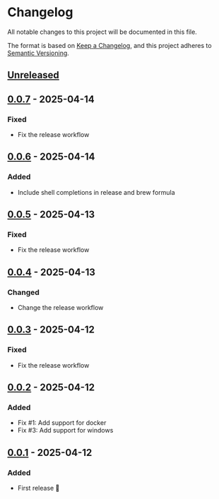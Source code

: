# Changelog

All notable changes to this project will be documented in this file.

The format is based on [Keep a Changelog](https://keepachangelog.com/en/1.0.0/),
and this project adheres to [Semantic Versioning](https://semver.org/spec/v2.0.0.html).

## [Unreleased]

## [0.0.7] - 2025-04-14

### Fixed

- Fix the release workflow

## [0.0.6] - 2025-04-14

### Added

- Include shell completions in release and brew formula

## [0.0.5] - 2025-04-13

### Fixed

- Fix the release workflow

## [0.0.4] - 2025-04-13

### Changed

- Change the release workflow

## [0.0.3] - 2025-04-12

### Fixed

- Fix the release workflow

## [0.0.2] - 2025-04-12

### Added

- Fix #1: Add support for docker
- Fix #3: Add support for windows

## [0.0.1] - 2025-04-12

### Added

- First release 🎉







[Unreleased]: https://github.com/hpehl/waco/compare/v0.0.7...HEAD
[0.0.7]: https://github.com/hpehl/waco/compare/v0.0.6...v0.0.7
[0.0.6]: https://github.com/hpehl/waco/compare/v0.0.5...v0.0.6
[0.0.5]: https://github.com/hpehl/waco/compare/v0.0.4...v0.0.5
[0.0.4]: https://github.com/hpehl/waco/compare/v0.0.3...v0.0.4
[0.0.3]: https://github.com/hpehl/waco/compare/v0.0.2...v0.0.3
[0.0.2]: https://github.com/hpehl/waco/compare/v0.0.1...v0.0.2
[0.0.1]: https://github.com/hpehl/waco/releases/tag/v0.0.1
